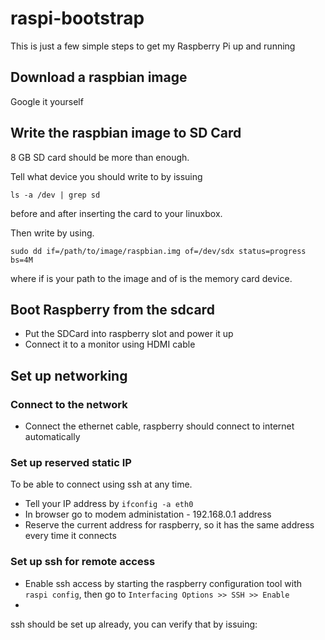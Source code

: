 # raspi-bootstrap

This is just a few simple steps to get my Raspberry Pi up and running

## Download a raspbian image

Google it yourself

## Write the raspbian image to SD Card

8 GB SD card should be more than enough.

Tell what device you should write to by issuing
 
```
ls -a /dev | grep sd
```

before and after inserting the card to your linuxbox.

Then write by using.

```
sudo dd if=/path/to/image/raspbian.img of=/dev/sdx status=progress bs=4M
```

where if is your path to the image and of is the memory card device.

## Boot Raspberry from the sdcard

- Put the SDCard into raspberry slot and power it up
- Connect it to a monitor using HDMI cable


## Set up networking

### Connect to the network

- Connect the ethernet cable, raspberry should connect to internet automatically

### Set up reserved static IP

To be able to connect using ssh at any time.

- Tell your IP address by `ifconfig -a eth0` 
- In browser go to modem administation - 192.168.0.1 address
- Reserve the current address for raspberry, so it has the same address every time it connects


### Set up ssh for remote access

- Enable ssh access by starting the raspberry configuration tool with `raspi config`, then go to `Interfacing Options >> SSH >> Enable`
- 


ssh should be set up already, you can verify that by issuing:

```

```


